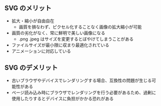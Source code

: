 ## SVG のメリット

- 拡大・縮小が自由自在
  - 画質を損なわず、ピクセル化することなく画像の拡大縮小が可能
- 画質の劣化がなく、常に鮮明で美しい画像になる
  - .png .jpeg はサイズを変更するとぼやけてしまうことがある
- ファイルサイズが最小限に収まり最適化されている
- アニメーションに対応している

## SVG のデメリット

- 古いブラウザやデバイスでレンダリングする場合、互換性の問題が生じる可能性がある
- ページ読み込み時にブラウザでレンダリングを行う必要があるため、過剰に使用したりするとデバイスに負担がかかる恐れがある
